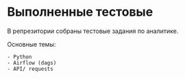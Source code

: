 # Выполненные тестовые

В репрезитории собраны тестовые задания по аналитике.

Основные темы:

    - Python
    - Airflow (dags)
    - API/ requests